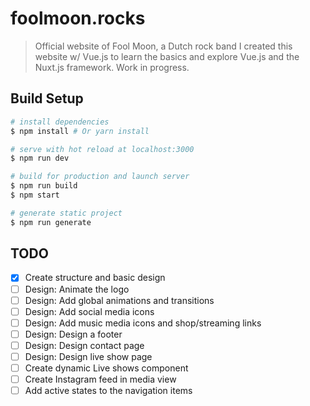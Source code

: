 # foolmoon.rocks

> Official website of Fool Moon, a Dutch rock band
I created this website w/ Vue.js to learn the basics and explore Vue.js and the Nuxt.js framework. Work in progress.

## Build Setup

``` bash
# install dependencies
$ npm install # Or yarn install

# serve with hot reload at localhost:3000
$ npm run dev

# build for production and launch server
$ npm run build
$ npm start

# generate static project
$ npm run generate
```

## TODO
* [x] Create structure and basic design
* [ ] Design: Animate the logo
* [ ] Design: Add global animations and transitions
* [ ] Design: Add social media icons
* [ ] Design: Add music media icons and shop/streaming links
* [ ] Design: Design a footer
* [ ] Design: Design contact page
* [ ] Design: Design live show page
* [ ] Create dynamic Live shows component
* [ ] Create Instagram feed in media view
* [ ] Add active states to the navigation items

